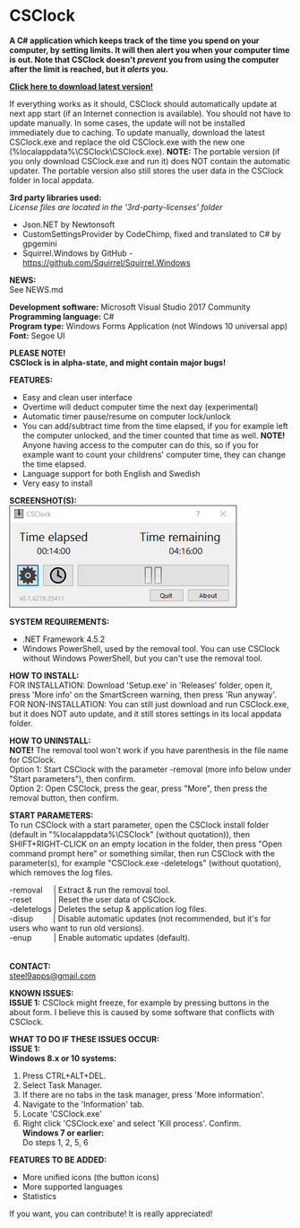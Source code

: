 # CSClock
   
**A C# application which keeps track of the time you spend on your computer, by setting limits. It will then alert you when your computer time is out. Note that CSClock doesn't *prevent* you from using the computer after the limit is reached, but it *alerts* you.** 

[**Click here to download latest version!**](https://github.com/steel9/CSClock/raw/master/Releases/Setup.exe)  
  
If everything works as it should, CSClock should automatically update at next app start (if an Internet connection is available). You should not have to update manually. In some cases, the update will not be installed immediately due to caching. To update manually, download the latest CSClock.exe and replace the old CSClock.exe with the new one (%localappdata%\CSClock\CSClock.exe). **NOTE:** The portable version (if you only download CSClock.exe and run it) does NOT contain the automatic updater. The portable version also still stores the user data in the CSClock folder in local appdata.   
   
**3rd party libraries used:**  
*License files are located in the '3rd-party-licenses' folder*
- Json.NET by Newtonsoft  
- CustomSettingsProvider by CodeChimp, fixed and translated to C# by gpgemini  
- Squirrel.Windows by GitHub - https://github.com/Squirrel/Squirrel.Windows  
  
**NEWS:**  
See NEWS.md  
   
**Development software:** Microsoft Visual Studio 2017 Community  
**Programming language:** C#  
**Program type:** Windows Forms Application (not Windows 10 universal app)  
**Font:** Segoe UI  
  
**PLEASE NOTE!**  
**CSClock is in alpha-state, and might contain major bugs!**  
  
**FEATURES:**  
- Easy and clean user interface  
- Overtime will deduct computer time the next day (experimental)  
- Automatic timer pause/resume on computer lock/unlock  
- You can add/subtract time from the time elapsed, if you for example left the computer unlocked, and the timer counted that time as   well. **NOTE!** Anyone having access to the computer can do this, so if you for example want to count your childrens' computer time, they can change the time elapsed.  
- Language support for both English and Swedish  
- Very easy to install
  
**SCREENSHOT(S):**  
![Alt text](https://github.com/steel9/CSClock/blob/master/Screenshots/screenshot1.PNG?raw=true "Main form")
  
**SYSTEM REQUIREMENTS:**
  - .NET Framework 4.5.2  
  - Windows PowerShell, used by the removal tool. You can use CSClock without Windows PowerShell, but you can't use the removal tool. 
  
**HOW TO INSTALL:**  
FOR INSTALLATION: Download 'Setup.exe' in 'Releases' folder, open it, press 'More info' on the SmartScreen warning, then press 'Run anyway'.   
FOR NON-INSTALLATION: You can still just download and run CSClock.exe, but it does NOT auto update, and it still stores settings in its local appdata folder.

**HOW TO UNINSTALL:**  
**NOTE!** The removal tool won't work if you have parenthesis in the file name for CSClock.  
Option 1: Start CSClock with the parameter -removal (more info below under "Start parameters"), then confirm.  
Option 2: Open CSClock, press the gear, press "More", then press the removal button, then confirm.  
   
**START PARAMETERS:**   
To run CSClock with a start parameter, open the CSClock install folder (default in "%localappdata%\CSClock" (without quotation)), then SHIFT+RIGHT-CLICK on an empty location in the folder, then press "Open command prompt here" or something similar, then run CSClock with the parameter(s), for example "CSClock.exe -deletelogs" (without quotation), which removes the log files.   
   
-removal&nbsp;&nbsp;&nbsp;&nbsp;&nbsp;| Extract & run the removal tool.   
-reset&nbsp;&nbsp;&nbsp;&nbsp;&nbsp;&nbsp;&nbsp;&nbsp;&nbsp;&nbsp;| Reset the user data of CSClock.   
-deletelogs&nbsp;| Deletes the setup & application log files.   
-disup&nbsp;&nbsp;&nbsp;&nbsp;&nbsp;&nbsp;&nbsp;&nbsp;&nbsp;| Disable automatic updates (not recommended, but it's for users who want to run old versions).   
-enup&nbsp;&nbsp;&nbsp;&nbsp;&nbsp;&nbsp;&nbsp;&nbsp;&nbsp;&nbsp;| Enable automatic updates (default).   
&nbsp;  
&nbsp;  
**CONTACT:**  
steel9apps@gmail.com  
  
**KNOWN ISSUES:**  
**ISSUE 1:** CSClock might freeze, for example by pressing buttons in the about form. I believe this is caused by some software that conflicts with CSClock.  
  
**WHAT TO DO IF THESE ISSUES OCCUR:**  
**ISSUE 1:**  
**Windows 8.x or 10 systems:**  
1. Press CTRL+ALT+DEL.  
2. Select Task Manager.  
3. If there are no tabs in the task manager, press 'More information'.  
4. Navigate to the 'Information' tab.  
5. Locate 'CSClock.exe'  
6. Right click 'CSClock.exe' and select 'Kill process'. Confirm.  
**Windows 7 or earlier:**  
Do steps 1, 2, 5, 6  
  
**FEATURES TO BE ADDED:**  
- More unified icons (the button icons)  
- More supported languages  
- Statistics   
  
If you want, you can contribute! It is really appreciated!

